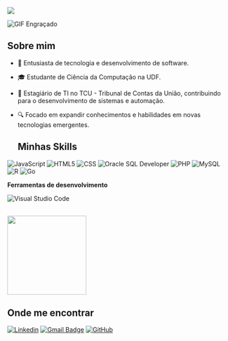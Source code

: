 ![](https://komarev.com/ghpvc/?username=iuricode&color=006bed)

![GIF Engraçado](https://media2.giphy.com/media/v1.Y2lkPTc5MGI3NjExYmxicm5uY3dta24xczhmMnJpbXNhcjdxdDNvZ2Vta3pnY3h1YTdwMCZlcD12MV9pbnRlcm5hbF9naWZfYnlfaWQmY3Q9Zw/G38XKFhbI44h7PmRiw/giphy.gif)


## Sobre mim

- 🚀 Entusiasta de tecnologia e desenvolvimento de software.  
- 🎓 Estudante de Ciência da Computação na UDF.  
- 💼 Estagiário de TI no TCU - Tribunal de Contas da União, contribuindo para o desenvolvimento de sistemas e automação.  
- 🔍 Focado em expandir conhecimentos e habilidades em novas tecnologias emergentes.

  ## Minhas Skills

![JavaScript](https://img.shields.io/badge/-JavaScript-333333?style=flat&logo=javascript)
![HTML5](https://img.shields.io/badge/-HTML5-333333?style=flat&logo=HTML5)
![CSS](https://img.shields.io/badge/-CSS-333333?style=flat&logo=CSS3&logoColor=1572B6)
![Oracle SQL Developer](https://img.shields.io/badge/-Oracle%20SQL%20Developer-333333?style=flat&logo=oracle&logoColor=F80000)
![PHP](https://img.shields.io/badge/-PHP-333333?style=flat&logo=PHP&logoColor=1572B6)
![MySQL](https://img.shields.io/badge/-MySQL-333333?style=flat&logo=mysql)
![R](https://img.shields.io/badge/-R-333333?style=flat&logo=R&logoColor=1572B6)
![Go](https://img.shields.io/badge/-Go-333333?style=flat&logo=Go&logoColor=00ADD8)

**Ferramentas de desenvolvimento**

![Visual Studio Code](https://img.shields.io/badge/-Visual%20Studio%20Code-333333?style=flat&logo=visual-studio-code&logoColor=007ACC)

<br/>

<a href="https://github.com/luizmendes05" title="Perfil do Luiz">
  <img height="180em" src="https://github-readme-stats.vercel.app/api?username=luizmendes05&theme=dracula&show_icons=true" />
</a>

## Onde me encontrar

[![Linkedin](https://img.shields.io/badge/-username-blue?style=flat-square&logo=Linkedin&logoColor=white&link=luizmendes05)](https://www.linkedin.com/in/luizmendes05/)
[![Gmail Badge](https://img.shields.io/badge/-seuemail@email.com-006bed?style=flat-square&logo=Gmail&logoColor=white&link=mailto:SEU-EMAIL)](mailto:luizgmn2005@gmail.com)
[![GitHub](https://img.shields.io/github/followers/iuricode?label=follow&style=social)](https://github.com/luizmendes05)
